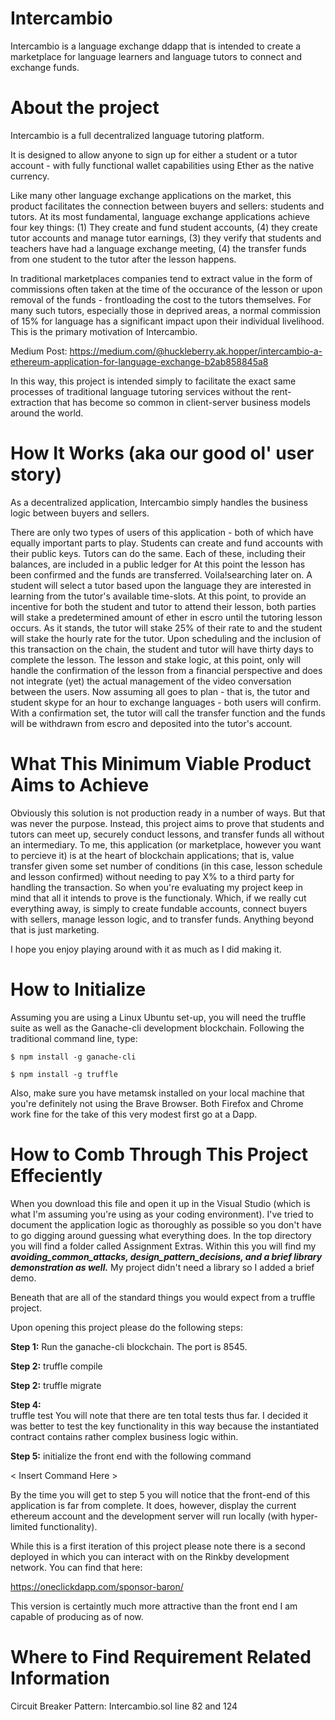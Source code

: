 # Intercambio

Intercambio is a language exchange ddapp that is intended to create a marketplace for language learners and language tutors to connect and exchange funds.

# About the project
Intercambio is a full decentralized language tutoring platform.

It is designed to allow anyone to sign up for either a student or a tutor account - with fully functional wallet capabilities using Ether as the native currency.

Like many other language exchange applications on the market, this product facilitates the connection between buyers and sellers: students and tutors. At its most fundamental, language exchange applications achieve four key things: (1) They create and fund student accounts, (4) they create tutor accounts and manage tutor earnings, (3) they verify that students and teachers have had a language exchange meeting, (4) the transfer funds from one student to the tutor after the lesson happens.

In traditional marketplaces companies tend to extract value in the form of commissions often taken at the time of the occurance of the lesson or upon removal of the funds - frontloading the cost to the tutors themselves. For many such tutors, especially those in deprived areas, a normal commission of 15% for language has a significant impact upon their individual livelihood. This is the primary motivation of Intercambio. 

Medium Post: https://medium.com/@huckleberry.ak.hopper/intercambio-a-ethereum-application-for-language-exchange-b2ab858845a8 

In this way, this project is intended simply to facilitate the exact same processes of traditional language tutoring services without the rent-extraction that has become so common in client-server business models around the world.

# How It Works (aka our good ol' user story)
As a decentralized application, Intercambio simply handles the business logic between buyers and sellers. 

There are only two types of users of this application - both of which have equally important parts to play. Students can create and fund accounts with their public keys. Tutors can do the same. Each of these, including their balances, are included in a public ledger for At this point the lesson has been confirmed and the funds are transferred. Voila!searching later on. A student will select a tutor based upon the language they are interested in learning from the tutor's available time-slots. At this point, to provide an incentive for both the student and tutor to attend their lesson, both parties will stake a predetermined amount of ether in escro until the tutoring lesson occurs. As it stands, the tutor will stake 25% of their rate to and the student will stake the hourly rate for the tutor. Upon scheduling and the inclusion of this transaction on the chain, the student and tutor will have thirty days to complete the lesson. The lesson and stake logic, at this point, only will handle the confirmation of the lesson from a financial perspective and does not integrate (yet) the actual management of the video conversation between the users. Now assuming all goes to plan - that is, the tutor and student skype for an hour to exchange languages - both users will confirm. With a confirmation set, the tutor will call the transfer function and the funds will be withdrawn from escro and deposited into the tutor's account. 

# What This Minimum Viable Product Aims to Achieve

Obviously this solution is not production ready in a number of ways. But that was never the purpose. Instead, this project aims to prove that students and tutors can meet up, securely conduct lessons, and transfer funds all without an intermediary. To me, this application (or marketplace, however you want to percieve it) is at the heart of blockchain applications; that is, value transfer given some set number of conditions (in this case, lesson schedule and lesson confirmed) without needing to pay X% to a third party for handling the transaction. So when you're evaluating my project keep in mind that all it intends to prove is the functionaly. Which, if we really cut everything away, is simply to create fundable accounts, connect buyers with sellers, manage lesson logic, and to transfer funds. Anything beyond that is just marketing. 

I hope you enjoy playing around with it as much as I did making it.


# How to Initialize

Assuming you are using a Linux Ubuntu set-up, you will need the truffle suite as well as the Ganache-cli development blockchain. Following the traditional command line, type: 

    $ npm install -g ganache-cli

    $ npm install -g truffle

Also, make sure you have metamsk installed on your local machine that you're definitely not using the Brave Browser. Both Firefox and Chrome work fine for the take of this very modest first go at a Dapp. 

# How to Comb Through This Project Effeciently

When you download this file and open it up in the Visual Studio (which is what I'm assuming you're using as your coding environment). I've tried to document the application logic as thoroughly as possible so you don't have to go digging around guessing what everything does. In the top directory you will find a folder called Assignment Extras. Within this you will find my ***avoiding_common_attacks, design_pattern_decisions, and a brief library demonstration as well.*** My project didn't need a library so I added a brief demo. 

Beneath that are all of the standard things you would expect from a truffle project. 

Upon opening this project please do the following steps: 

**Step 1:** Run the ganache-cli blockchain. The port is 8545. 

**Step 2:** 
      truffle compile

**Step 2:** 
      truffle migrate

**Step 4:**  
      truffle test
You will note that there are ten total tests thus far. I decided it was better to test the key functionality in this way because the instantiated contract contains rather complex business logic within. 

**Step 5:** initialize the front end with the following command

< Insert Command Here >

By the time you will get to step 5 you will notice that the front-end of this application is far from complete. It does, however, display the current ethereum account and the development server will run locally (with hyper-limited functionality). 

While this is a first iteration of this project please note there is a second deployed in which you can interact with on the Rinkby development network. You can find that here: 

https://oneclickdapp.com/sponsor-baron/

This version is certaintly much more attractive than the front end I am capable of producing as of now. 

# Where to Find Requirement Related Information

Circuit Breaker Pattern: Intercambio.sol line 82 and 124














